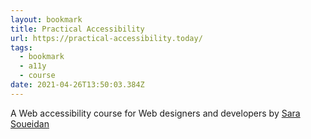 ```yaml
---
layout: bookmark
title: Practical Accessibility
url: https://practical-accessibility.today/
tags:
  - bookmark
  - a11y
  - course
date: 2021-04-26T13:50:03.384Z
---
```

A Web accessibility course for Web designers and developers by [Sara Soueidan](https://www.sarasoueidan.com/) 